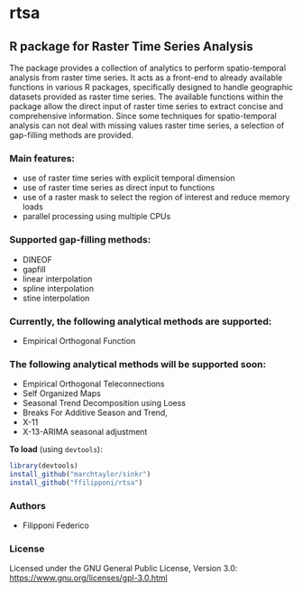 # rtsa
## R package for Raster Time Series Analysis

The package provides a collection of analytics to perform spatio-temporal analysis from raster time series. 
It acts as a front-end to already available functions in various R packages, specifically designed to handle geographic datasets provided as raster time series. The available functions within the package allow the direct input of raster time series to extract concise and comprehensive information.
Since some techniques for spatio-temporal analysis can not deal with missing values raster time series, a selection of gap-filling methods are provided.

### Main features:

* use of raster time series with explicit temporal dimension
* use of raster time series as direct input to functions
* use of a raster mask to select the region of interest and reduce memory loads
* parallel processing using multiple CPUs

### Supported gap-filling methods:

* DINEOF
* gapfill
* linear interpolation
* spline interpolation
* stine interpolation

### Currently, the following analytical methods are supported:

* Empirical Orthogonal Function

### The following analytical methods will be supported soon:

* Empirical Orthogonal Teleconnections
* Self Organized Maps
* Seasonal Trend Decomposition using Loess
* Breaks For Additive Season and Trend, 
* X-11
* X-13-ARIMA seasonal adjustment

**To load** (using `devtools`):
```r
library(devtools)
install_github("marchtaylor/sinkr")
install_github("ffilipponi/rtsa")
```

### Authors

* Filipponi Federico

### License

Licensed under the GNU General Public License, Version 3.0: https://www.gnu.org/licenses/gpl-3.0.html

